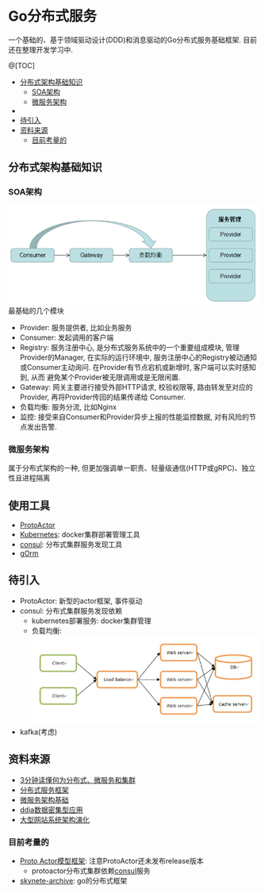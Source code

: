 # Go分布式服务

一个基础的、基于领域驱动设计(DDD)和消息驱动的Go分布式服务基础框架. 目前还在整理开发学习中.

@[TOC]
- [分布式架构基础知识](#分布式架构基础知识)
    - [SOA架构](#SOA架构)
    - [微服务架构](#微服务架构)
- []()
- [待引入](#待引入)
- [资料来源](#资料来源)
    - [目前考量的](#目前考量的)

## 分布式架构基础知识

### SOA架构

![](doc/picture/distributed%20frame/soa.png)
最基础的几个模块
- Provider: 服务提供者, 比如业务服务
- Consumer: 发起调用的客户端
- Registry: 服务注册中心, 是分布式服务系统中的一个重要组成模块, 管理Provider的Manager, 在实际的运行环境中,
服务注册中心的Registry被动通知或Consumer主动询问. 在Provider有节点宕机或新增时, 客户端可以实时感知到, 从而
避免某个Provider被无限调用或是无限闲置.
- Gateway: 网关主要进行接受外部HTTP请求, 校验权限等, 路由转发至对应的Provider, 再将Provider传回的结果传递给
Consumer.
- 负载均衡: 服务分流, 比如Nginx
- 监控: 接受来自Consumer和Provider异步上报的性能监控数据, 对有风险的节点发出告警.


### 微服务架构

属于分布式架构的一种, 但更加强调单一职责、轻量级通信(HTTP或gRPC)、独立性且进程隔离

## 使用工具

- [ProtoActor](doc/proto%20actor.md)
- [Kubernetes](doc/kubernets.md): docker集群部署管理工具
- [consul](doc/consul/consul.md): 分布式集群服务发现工具
- [gOrm](http://gorm.book.jasperxu.com/)

## 待引入

- ProtoActor: 新型的actor框架, 事件驱动
- consul: 分布式集群服务发现依赖
    - kubernetes部署服务: docker集群管理
    - 负载均衡: ![](doc/picture/distributed%20frame/Load%20Balance.jpg)
- kafka(考虑)




## 资料来源
- [3分钟读懂何为分布式、微服务和集群](http://server.51cto.com/News-557053.htm)
- [分布式服务框架](https://www.cnblogs.com/jiyukai/p/9459983.html)
- [微服务架构基础](https://blog.csdn.net/javaxuexi123/article/details/79500619#commentBox)
- [ddia数据密集型应用](https://github.com/Vonng/ddia/blob/master/preface.md)
- [大型网站系统架构演化](http://www.cnblogs.com/leefreeman/p/3993449.html)

### 目前考量的
- [Proto Actor模型框架](doc/proto%20actor.md): 注意ProtoActor还未发布release版本
    - protoactor分布式集群依赖[consul](doc/consul/consul.md)服务
- [skynete-archive](https://github.com/skynetservices/skynet-archive): go的分布式框架